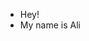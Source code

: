 - Hey!
-  My name is Ali 


<!---
alimaqsood119/alimaqsood119 is a ✨ special ✨ repository because its `README.md` (this file) appears on your GitHub profile.
You can click the Preview link to take a look at your changes.
--->
